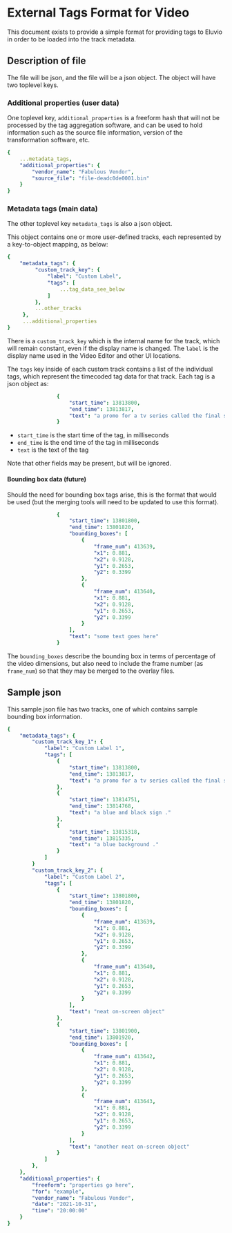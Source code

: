 # External Tags Format for Video

This document exists to provide a simple format for providing
tags to Eluvio in order to be loaded into the track metadata.
    
## Description of file

The file will be json, and the file will be a json object.  The object
will have two toplevel keys.

[//]: # (NOTE: the "yaml" specifier is just used to get colorized json output)
[//]: # (      in code blocks.  the files are expected to be json!)

### Additional properties (user data)

One toplevel key, `additional_properties` is a freeform hash that will
not be processed by the tag aggregation software, and can be used to
hold information such as the source file information, version of the
transformation software, etc.

```yaml
{
    ...metadata_tags,
    "additional_properties": {
        "vendor_name": "Fabulous Vendor",
        "source_file": "file-deadc0de0001.bin"
    }
}
```

### Metadata tags (main data)

The other toplevel key `metadata_tags` is also a json object.

This object contains one or more user-defined tracks, each represented
by a key-to-object mapping, as below:


```yaml
{
    "metadata_tags": {
         "custom_track_key": {
             "label": "Custom Label",
             "tags": [
                 ...tag_data_see_below
             ]
         },
         ...other_tracks
     },
     ...additional_properties
}
```

There is a `custom_track_key` which is the internal name for the
track, which will remain constant, even if the display name is
changed.  The `label` is the display name used in the Video Editor and
other UI locations.

The `tags` key inside of each custom track contains a list of the
individual tags, which represent the timecoded tag data for that track.  Each
tag is a json object as:

```yaml
                {
                    "start_time": 13813800,
                    "end_time": 13813817,
                    "text": "a promo for a tv series called the final season."
                }
```

  * `start_time` is the start time of the tag, in milliseconds
  * `end_time` is the end time of the tag in milliseconds
  * `text` is the text of the tag

Note that other fields may be present, but will be ignored.

#### Bounding box data (future)

Should the need for bounding box tags arise, this is the format that
would be used (but the merging tools will need to be updated to use
this format).

```yaml
                {
                    "start_time": 13801800,
                    "end_time": 13801820,
                    "bounding_boxes": [
                        {
                            "frame_num": 413639,
                            "x1": 0.881,
                            "x2": 0.9128,
                            "y1": 0.2653,
                            "y2": 0.3399
                        },
                        {
                            "frame_num": 413640,
                            "x1": 0.881,
                            "x2": 0.9128,
                            "y1": 0.2653,
                            "y2": 0.3399
                        }
                    ],
                    "text": "some text goes here"
                }
```

The `bounding_boxes` describe the bounding box in terms of percentage
of the video dimensions, but also need to include the frame number (as
`frame_num`) so that they may be merged to the overlay files.

## Sample json

This sample json file has two tracks, one of which contains sample
bounding box information.

```yaml
{
    "metadata_tags": {
        "custom_track_key_1": {
            "label": "Custom Label 1",
            "tags": [
                {
                    "start_time": 13813800,
                    "end_time": 13813817,
                    "text": "a promo for a tv series called the final season."
                },
                {
                    "start_time": 13814751,
                    "end_time": 13814768,
                    "text": "a blue and black sign ."
                },
                {
                    "start_time": 13815318,
                    "end_time": 13815335,
                    "text": "a blue background ."
                }
            ]
        }
        "custom_track_key_2": {
            "label": "Custom Label 2",
            "tags": [
                {
                    "start_time": 13801800,
                    "end_time": 13801820,
                    "bounding_boxes": [
                        {
                            "frame_num": 413639,
                            "x1": 0.881,
                            "x2": 0.9128,
                            "y1": 0.2653,
                            "y2": 0.3399
                        },
                        {
                            "frame_num": 413640,
                            "x1": 0.881,
                            "x2": 0.9128,
                            "y1": 0.2653,
                            "y2": 0.3399
                        }
                    ],
                    "text": "neat on-screen object"
                },
                {
                    "start_time": 13801900,
                    "end_time": 13801920,
                    "bounding_boxes": [
                        {
                            "frame_num": 413642,
                            "x1": 0.881,
                            "x2": 0.9128,
                            "y1": 0.2653,
                            "y2": 0.3399
                        },
                        {
                            "frame_num": 413643,
                            "x1": 0.881,
                            "x2": 0.9128,
                            "y1": 0.2653,
                            "y2": 0.3399
                        }
                    ],
                    "text": "another neat on-screen object"
                }
            ]
        },
    },
    "additional_properties": {
        "freeform": "properties go here",
        "for": "example", 
        "vendor_name": "Fabulous Vendor",
        "date": "2021-10-31",
        "time": "20:00:00"
    }
}
```
